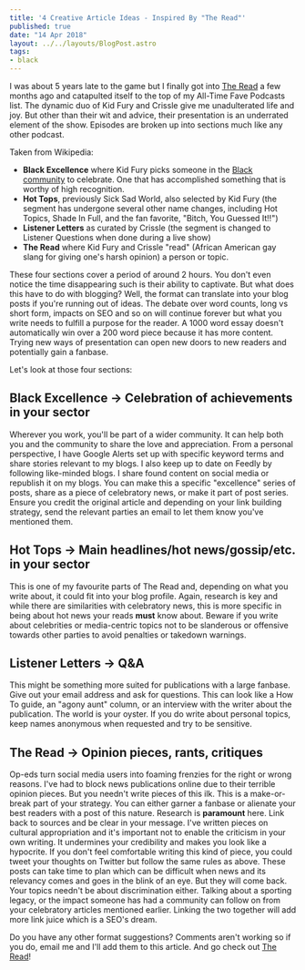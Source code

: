 ```yaml
---
title: '4 Creative Article Ideas - Inspired By "The Read"'
published: true
date: "14 Apr 2018"
layout: ../../layouts/BlogPost.astro
tags:
- black
---
```


I was about 5 years late to the game but I finally got into [The Read](http://thisistheread.com) a few months ago and catapulted itself to the top of my All-Time Fave Podcasts list. The dynamic duo of Kid Fury and Crissle give me unadulterated life and joy. But other than their wit and advice, their presentation is an underrated element of the show. Episodes are broken up into sections much like any other podcast.

Taken from Wikipedia:

- **Black Excellence** where Kid Fury picks someone in the [Black community](/wiki/black/) to celebrate. One that has accomplished something that is worthy of high recognition.
- **Hot Tops**, previously Sick Sad World, also selected by Kid Fury (the segment has undergone several other name changes, including Hot Topics, Shade In Full, and the fan favorite, "Bitch, You Guessed It!!")
- **Listener Letters** as curated by Crissle (the segment is changed to Listener Questions when done during a live show)
- **The Read** where Kid Fury and Crissle "read" (African American gay slang for giving one's harsh opinion) a person or topic.

These four sections cover a period of around 2 hours. You don't even notice the time disappearing such is their ability to captivate. But what does this have to do with blogging? Well, the format can translate into your blog posts if you're running out of ideas. The debate over word counts, long vs short form, impacts on SEO and so on will continue forever but what you write needs to fulfill a purpose for the reader. A 1000 word essay doesn't automatically win over a 200 word piece because it has more content. Trying new ways of presentation can open new doors to new readers and potentially gain a fanbase.

Let's look at those four sections:

## Black Excellence → Celebration of achievements in your sector

Wherever you work, you'll be part of a wider community. It can help both you and the community to share the love and appreciation. From a personal perspective, I have Google Alerts set up with specific keyword terms and share stories relevant to my blogs. I also keep up to date on Feedly by following like-minded blogs. I share found content on social media or republish it on my blogs. You can make this a specific "excellence" series of posts, share as a piece of celebratory news, or make it part of post series. Ensure you credit the original article and depending on your link building strategy, send the relevant parties an email to let them know you've mentioned them.

## Hot Tops → Main headlines/hot news/gossip/etc. in your sector

This is one of my favourite parts of The Read and, depending on what you write about, it could fit into your blog profile. Again, research is key and while there are similarities with celebratory news, this is more specific in being about hot news your reads **must** know about. Beware if you write about celebrities or media-centric topics not to be slanderous or offensive towards other parties to avoid penalties or takedown warnings.

## Listener Letters → Q&A

This might be something more suited for publications with a large fanbase. Give out your email address and ask for questions. This can look like a How To guide, an "agony aunt" column, or an interview with the writer about the publication. The world is your oyster. If you do write about personal topics, keep names anonymous when requested and try to be sensitive.

## The Read → Opinion pieces, rants, critiques

Op-eds turn social media users into foaming frenzies for the right or wrong reasons. I've had to block news publications online due to their terrible opinion pieces. But you needn't write pieces of this ilk. This is a make-or-break part of your strategy. You can either garner a fanbase or alienate your best readers with a post of this nature. Research is **paramount** here. Link back to sources and be clear in your message. I've written pieces on cultural appropriation and it's important not to enable the criticism in your own writing. It undermines your credibility and makes you look like a hypocrite. If you don't feel comfortable writing this kind of piece, you could tweet your thoughts on Twitter but follow the same rules as above. These posts can take time to plan which can be difficult when news and its relevancy comes and goes in the blink of an eye. But they will come back. Your topics needn't be about discrimination either. Talking about a sporting legacy, or the impact someone has had a community can follow on from your celebratory articles mentioned earlier. Linking the two together will add more link juice which is a SEO's dream.

Do you have any other format suggestions? Comments aren't working so if you do, email me and I'll add them to this article. And go check out [The Read](http://thisistheread.com)!
